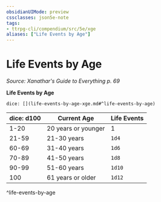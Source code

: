 ```yaml
---
obsidianUIMode: preview
cssclasses: json5e-note
tags:
- ttrpg-cli/compendium/src/5e/xge
aliases: ["Life Events by Age"]
---
```

# Life Events by Age
*Source: Xanathar's Guide to Everything p. 69* 

**Life Events by Age**

`dice: [](life-events-by-age-xge.md#^life-events-by-age)`

| dice: d100 | Current Age | Life Events |
|------------|-------------|-------------|
| 1-20 | 20 years or younger | 1 |
| 21-59 | 21-30 years | `1d4` |
| 60-69 | 31-40 years | `1d6` |
| 70-89 | 41-50 years | `1d8` |
| 90-99 | 51-60 years | `1d10` |
| 100 | 61 years or older | `1d12` |
^life-events-by-age